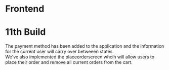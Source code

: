 # Frontend
# 11th Build

The payment method has been added to the application and the information for the current user will carry over betweeen states.\
We've also implemented the placeorderscreen whcih will allow users to place their order and remove all current orders from the cart.